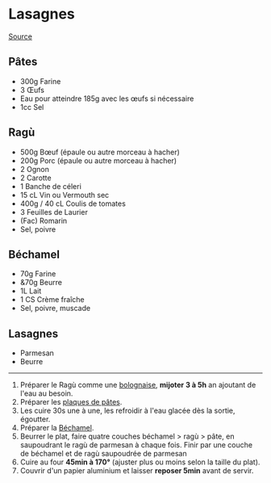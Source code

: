 # Lasagnes

[Source](https://youtu.be/zXZq6crD6WI)

## Pâtes

- 300g Farine
- 3 Œufs
- Eau pour atteindre 185g avec les œufs si nécessaire
- 1cc Sel

## Ragù

- 500g Bœuf (épaule ou autre morceau à hacher)
- 200g Porc (épaule ou autre morceau à hacher)
- 2 Ognon
- 2 Carotte
- 1 Banche de céleri
- 15 cL Vin ou Vermouth sec
- 400g / 40 cL Coulis de tomates
- 3 Feuilles de Laurier
- (Fac) Romarin
- Sel, poivre

## Béchamel

- 70g Farine
- &70g Beurre
- 1L Lait
- 1 CS Crème fraîche
- Sel, poivre, muscade

## Lasagnes

- Parmesan
- Beurre

---

1. Préparer le Ragù comme une [bolognaise](bolognaise), **mijoter 3 à 5h** an ajoutant de l'eau au besoin.
2. Préparer les [plaques de pâtes](pates-aux-oeufs).
3. Les cuire 30s une à une, les refroidir à l'eau glacée dès la sortie, égoutter.
4. Préparer la [Béchamel](bechamel).
5. Beurrer le plat, faire quatre couches béchamel > ragù > pâte, en saupoudrant le ragù de parmesan à chaque fois.
   Finir par une couche de béchamel et de ragù saupoudrée de parmesan
6. Cuire au four **45min à 170°** (ajuster plus ou moins selon la taille du plat).
7. Couvrir d'un papier aluminium et laisser **reposer 5min** avant de servir.
